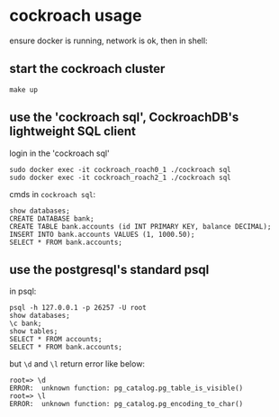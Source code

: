 # cockroach usage

ensure docker is running, network is ok, then in shell:

## start the cockroach cluster
```
make up
```

## use the 'cockroach sql', CockroachDB's lightweight SQL client

login in the 'cockroach sql'
```
sudo docker exec -it cockroach_roach0_1 ./cockroach sql
sudo docker exec -it cockroach_roach2_1 ./cockroach sql
```

cmds in `cockroach sql`:
```
show databases;
CREATE DATABASE bank;
CREATE TABLE bank.accounts (id INT PRIMARY KEY, balance DECIMAL);
INSERT INTO bank.accounts VALUES (1, 1000.50);
SELECT * FROM bank.accounts;
```

## use the postgresql's standard psql

in psql:
```
psql -h 127.0.0.1 -p 26257 -U root
show databases;
\c bank;
show tables;
SELECT * FROM accounts;
SELECT * FROM bank.accounts;
```

but `\d` and `\l` return error like below:
```
root=> \d
ERROR:  unknown function: pg_catalog.pg_table_is_visible()
root=> \l
ERROR:  unknown function: pg_catalog.pg_encoding_to_char()
```
